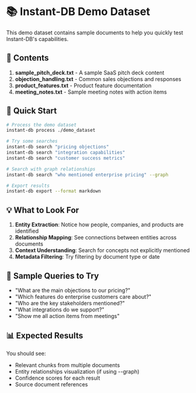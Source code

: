 # 📚 Instant-DB Demo Dataset

This demo dataset contains sample documents to help you quickly test Instant-DB's capabilities.

## 📁 Contents

1. **sample_pitch_deck.txt** - A sample SaaS pitch deck content
2. **objection_handling.txt** - Common sales objections and responses
3. **product_features.txt** - Product feature documentation
4. **meeting_notes.txt** - Sample meeting notes with action items

## 🚀 Quick Start

```bash
# Process the demo dataset
instant-db process ./demo_dataset

# Try some searches
instant-db search "pricing objections"
instant-db search "integration capabilities"
instant-db search "customer success metrics"

# Search with graph relationships
instant-db search "who mentioned enterprise pricing" --graph

# Export results
instant-db export --format markdown
```

## 💡 What to Look For

1. **Entity Extraction**: Notice how people, companies, and products are identified
2. **Relationship Mapping**: See connections between entities across documents
3. **Context Understanding**: Search for concepts not explicitly mentioned
4. **Metadata Filtering**: Try filtering by document type or date

## 🎯 Sample Queries to Try

- "What are the main objections to our pricing?"
- "Which features do enterprise customers care about?"
- "Who are the key stakeholders mentioned?"
- "What integrations do we support?"
- "Show me all action items from meetings"

## 📊 Expected Results

You should see:
- Relevant chunks from multiple documents
- Entity relationships visualization (if using --graph)
- Confidence scores for each result
- Source document references